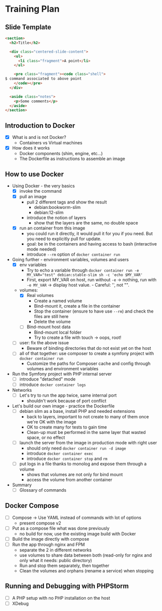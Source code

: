 # Training Plan

## Slide Template

```html
<section>
  <h2>Title</h2>

  <div class="centered-slide-content">
    <ul>
      <li class="fragment">A point</li>
    </ul>

    <pre class="fragment"><code class="shell">
$ command associated to above point
    </code></pre>
  </div>

  <aside class="notes">
    <p>Some comments</p>
  </aside>
</section>
```

## Introduction to Docker

- [x] What is and is not Docker?
  - Containers vs Virtual machines
- [x] How does it works
  - Docker components (shim, engine, etc...)
  - The Dockerfile as instructions to assemble an image

## How to use Docker

- Using Docker - the very basics
  - [x] invoke the command
  - [x] pull an image
    - pull 2 different tags and show the result
      - debian:bookworm-slim
      - debian:12-slim
    - introduce the notion of layers
      - show that the layers are the same, no double space
  - [x] run an container from this image
    - you could run it directly, it would pull it for you if you need. But you need to explicitly pull for update.
    - goal: be in the containers and having access to bash (interactive mode needed)
    - introduce `--rm` option of `docker container run`
- Going further - environment variables, volumes and users
  - [x] env variables
    - Try to echo a variable through `docker container run -e MY_VAR="test" debian:stable-slim sh -c 'echo $MY_VAR'`
    - First, export MY_VAR on host, run without `-e` → nothing, run with `-e MY_VAR` → display host value. - Careful: '', not "".
  - volumes:
    - [x] Real volumes
      - Create a named volume
      - Bind-mount it, create a file in the container
      - Stop the container (ensure to have use `--rm`) and check the files are still here
      - Delete the volume
    - [ ] Bind-mount host data
      - Bind-mount local folder
      - Try to create a file with touch → oops, root!
  - [ ] user: fix the above issue
    - Beware of binding directories that do not exist yet on the host
  - [ ] all of that together: use composer to create a symfony project with `docker container run`
    - Customize the paths for Composer cache and config through volumes and environment variables
- Run the Symfony project with PHP internal server
  - [ ] introduce "detached" mode
  - [ ] introduce `docker container logs`
- Networks
  - [ ] Let's try to run the app twice, same internal port
    - shouldn't work because of port conflict
- Let's build our own image - practice the Dockerfile
  - [ ] debian slim as a base, install PHP and needed extensions
    - back to layers, important to not create to many of them once we're OK with the image
    - OK to create many for tests to gain time
    - Clean-up must be performed in the same layer that wasted space, or no effect
  - [ ] launch the server from the image in production mode with right user
    - should only need `docker container run -d image`
    - introduce `docker container exec`
    - introduce `docker container stop` and `rm`
  - [ ] put logs in a file thanks to monolog and expose them through a volume
    - shows that volumes are not only for bind mount
    - access the volume from another container
- Summary
  - [ ] Glossary of commands

## Docker Compose

- [ ] Compose → Use YAML instead of commands with lot of options
  - present compose v2
- [ ] Put as a compose file what was done previously
  - no build for now, use the existing image build with Docker
- [ ] Build the image directly with compose
- [ ] Run the app through nginx and FPM
  - separate the 2 in different networks
  - use volumes to share data between both (read-only for nginx and only what it needs: public directory)
  - Run and stop them separately, then together
  - Clean the volumes and orphans (rename a service) when stopping

## Running and Debugging with PHPStorm

- [ ] A PHP setup with no PHP installation on the host
- [ ] XDebug

